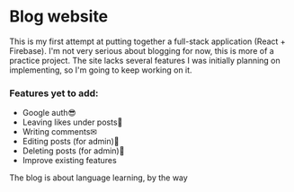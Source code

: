 # Blog website

This is my first attempt at putting together a full-stack application (React + Firebase).
I'm not very serious about blogging for now, this is more of a practice project.
The site lacks several features I was initially planning on implementing, so I'm going to keep working on it.

### Features yet to add:

- Google auth😎
- Leaving likes under posts💚
- Writing comments✉
- Editing posts (for admin)📝
- Deleting posts (for admin)🚮
- Improve existing features

The blog is about language learning, by the way
